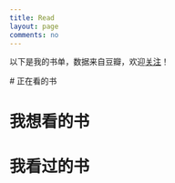 ```yaml
---
title: Read
layout: page
comments: no
---
```


<p>以下是我的书单，数据来自豆瓣，欢迎<a href="http://www.douban.com/people/dechinkey/">关注</a>！</p>
# 正在看的书

<script type="text/javascript" src="http://www.douban.com/service/badge/dechinkey/?selection=latest&picsize=small&hideself=on&show=dolist&n=16&hidelogo=on&cat=book&columns=4"></script> 


# 我想看的书

<script type="text/javascript" src="http://www.douban.com/service/badge/dechinkey/?selection=latest&picsize=small&hideself=on&show=wishlist&n=16&hidelogo=on&cat=book&columns=4"></script> 


# 我看过的书

<script type="text/javascript" src="http://www.douban.com/service/badge/dechinkey/?selection=latest&picsize=small&hideself=on&show=collection&n=16&hidelogo=on&cat=book&columns=4"></script>